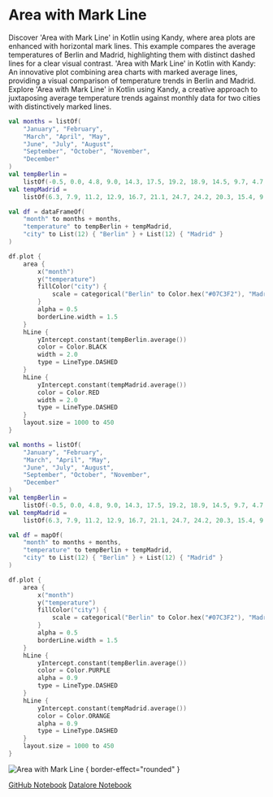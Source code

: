 # Area with Mark Line

<web-summary>
Discover 'Area with Mark Line' in Kotlin using Kandy, where area plots are enhanced with horizontal mark lines.
This example compares the average temperatures of Berlin and Madrid, highlighting them with distinct dashed lines for a clear visual contrast.
</web-summary>

<card-summary>
'Area with Mark Line' in Kotlin with Kandy: An innovative plot combining area charts with marked average lines, providing a visual comparison of temperature trends in Berlin and Madrid.
</card-summary>

<link-summary>
Explore 'Area with Mark Line' in Kotlin using Kandy, a creative approach to juxtaposing average temperature trends against monthly data for two cities with distinctively marked lines.
</link-summary>


<!---IMPORT org.jetbrains.kotlinx.kandy.letsplot.samples.Area-->

<!---FUN area_with_mark_line-->
<tabs>
<tab title="Dataframe">

```kotlin
val months = listOf(
    "January", "February",
    "March", "April", "May",
    "June", "July", "August",
    "September", "October", "November",
    "December"
)
val tempBerlin =
    listOf(-0.5, 0.0, 4.8, 9.0, 14.3, 17.5, 19.2, 18.9, 14.5, 9.7, 4.7, 1.0)
val tempMadrid =
    listOf(6.3, 7.9, 11.2, 12.9, 16.7, 21.1, 24.7, 24.2, 20.3, 15.4, 9.9, 6.6)

val df = dataFrameOf(
    "month" to months + months,
    "temperature" to tempBerlin + tempMadrid,
    "city" to List(12) { "Berlin" } + List(12) { "Madrid" }
)

df.plot {
    area {
        x("month")
        y("temperature")
        fillColor("city") {
            scale = categorical("Berlin" to Color.hex("#07C3F2"), "Madrid" to Color.hex("#FDB60D"))
        }
        alpha = 0.5
        borderLine.width = 1.5
    }
    hLine {
        yIntercept.constant(tempBerlin.average())
        color = Color.BLACK
        width = 2.0
        type = LineType.DASHED
    }
    hLine {
        yIntercept.constant(tempMadrid.average())
        color = Color.RED
        width = 2.0
        type = LineType.DASHED
    }
    layout.size = 1000 to 450
}
```

</tab>
<tab title="Collections">

```kotlin
val months = listOf(
    "January", "February",
    "March", "April", "May",
    "June", "July", "August",
    "September", "October", "November",
    "December"
)
val tempBerlin =
    listOf(-0.5, 0.0, 4.8, 9.0, 14.3, 17.5, 19.2, 18.9, 14.5, 9.7, 4.7, 1.0)
val tempMadrid =
    listOf(6.3, 7.9, 11.2, 12.9, 16.7, 21.1, 24.7, 24.2, 20.3, 15.4, 9.9, 6.6)

val df = mapOf(
    "month" to months + months,
    "temperature" to tempBerlin + tempMadrid,
    "city" to List(12) { "Berlin" } + List(12) { "Madrid" }
)

df.plot {
    area {
        x("month")
        y("temperature")
        fillColor("city") {
            scale = categorical("Berlin" to Color.hex("#07C3F2"), "Madrid" to Color.hex("#FDB60D"))
        }
        alpha = 0.5
        borderLine.width = 1.5
    }
    hLine {
        yIntercept.constant(tempBerlin.average())
        color = Color.PURPLE
        alpha = 0.9
        type = LineType.DASHED
    }
    hLine {
        yIntercept.constant(tempMadrid.average())
        color = Color.ORANGE
        alpha = 0.9
        type = LineType.DASHED
    }
    layout.size = 1000 to 450
}
```

</tab></tabs>
<!---END-->

![Area with Mark Line](area_with_mark_line.svg) { border-effect="rounded" }

<seealso style="cards">
       <category ref="example-ktnb">
           <a href="https://github.com/Kotlin/kandy/blob/main/examples/notebooks/lets-plot/samples/area/area_with_mark_line.ipynb" summary="View the notebook on our GitHub repository">GitHub Notebook</a>
           <a href="https://datalore.jetbrains.com/report/static/KQKedA4jDrKu63O53gEN0z/TkrTBZDadEWHeBmsxwfqiP" summary="Experiment with this example on Datalore">Datalore Notebook</a>
       </category>
</seealso>
